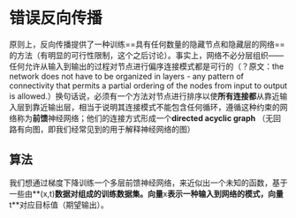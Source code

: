 # 错误反向传播

原则上，反向传播提供了一种训练==具有任何数量的隐藏节点和隐藏层的网络==的方法（有明显的可行性限制，这个之后讨论）。事实上，网络不必分层组织——任何允许从输入到输出的过程对节点进行偏序连接模式都是可行的（？原文：the network does not have to be organized in layers - any pattern of connectivity that permits a partial ordering of the nodes from input to output is allowed.）换句话说，必须有一个方法对节点进行排序以使**所有连接都**从靠近输入层到靠近输出层，相当于说明其连接模式不能包含任何循环，遵循这种约束的网络称为**前馈**神经网络；他们的连接方式形成一个**directed acyclic graph** （无回路有向图，即我们经常见到的用于解释神经网络的图）

## 算法

我们想通过梯度下降训练一个多层前馈神经网络，来近似出一个未知的函数，基于一些由**(x,t)**数据对组成的训练数据集。向量**x**表示一种输入到网络的模式，向量**t**对应目标值（期望输出）。